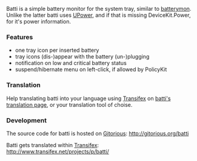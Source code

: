 Batti is a simple battery monitor for the system tray, similar to [batterymon](http://code.google.com/p/batterymon). Unlike the latter batti uses [UPower](http://upower.freedesktop.org/), and if that is missing DeviceKit.Power, for it's power information.


### Features ###
  * one tray icon per inserted battery
  * tray icons (dis-)appear with the battery (un-)plugging
  * notification on low and critical battery status
  * suspend/hibernate menu on left-click, if allowed by PolicyKit


### Translation ###
Help translating batti into your language using [Transifex](http://www.transifex.net) on [batti's translation page](http://www.transifex.net/projects/p/batti/), or your translation tool of choise.


### Development ###
The source code for batti is hosted on [Gitorious](http://www.gitorious.org): http://gitorious.org/batti

Batti gets translated within [Transifex](http://www.transifex.net): http://www.transifex.net/projects/p/batti/
